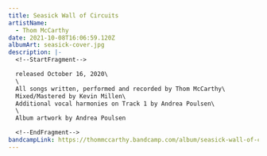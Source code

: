 ```yaml
---
title: Seasick Wall of Circuits
artistName:
  - Thom McCarthy
date: 2021-10-08T16:06:59.120Z
albumArt: seasick-cover.jpg
description: |-
  <!--StartFragment-->

  released October 16, 2020\
  \
  All songs written, performed and recorded by Thom McCarthy\
  Mixed/Mastered by Kevin Millen\
  Additional vocal harmonies on Track 1 by Andrea Poulsen\
  \
  Album artwork by Andrea Poulsen

  <!--EndFragment-->
bandcampLink: https://thommccarthy.bandcamp.com/album/seasick-wall-of-circuits
---
```

